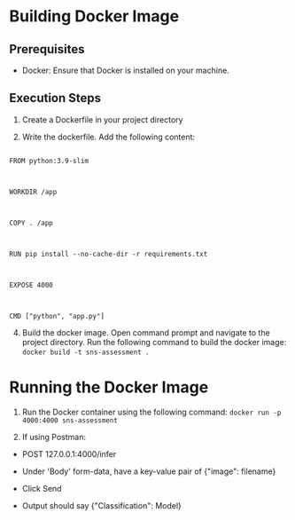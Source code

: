 
# Building Docker Image

  

## Prerequisites

  

- Docker: Ensure that Docker is installed on your machine.

  

## Execution Steps

  

1. Create a Dockerfile in your project directory

  

2. Write the dockerfile. Add the following content:

```

FROM python:3.9-slim

  

WORKDIR /app

  

COPY . /app

  

RUN pip install --no-cache-dir -r requirements.txt

  

EXPOSE 4000

  

CMD ["python", "app.py"]

```

  
  

4. Build the docker image. Open command prompt and navigate to the project directory. Run the following command to build the docker image: ```docker build -t sns-assessment .```

  
  

# Running the Docker Image

  

1. Run the Docker container using the following command: ```docker run -p 4000:4000 sns-assessment```

2. If using Postman:

- POST 127.0.0.1:4000/infer

- Under 'Body' form-data, have a key-value pair of {"image": filename}
- Click Send
- Output should say {"Classification": Model}
